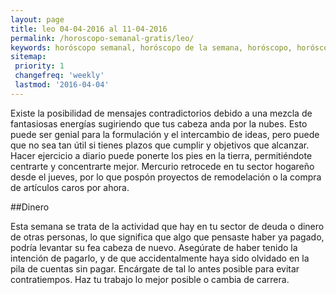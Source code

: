 ```yaml
---
layout: page
title: leo 04-04-2016 al 11-04-2016 
permalink: /horoscopo-semanal-gratis/leo/
keywords: horóscopo semanal, horóscopo de la semana, horóscopo, horóscopo gratis,horóscopos, horóscopo esperanza gracia, horoscopos leo la semana, horóscopos gratis, Tarot, Astrologia, Zodíaco, leo, horoscopo gratis
sitemap:
 priority: 1
 changefreq: 'weekly'
 lastmod: '2016-04-04'
---
```

Existe la posibilidad de mensajes contradictorios debido a una mezcla de fantasiosas energías sugiriendo que tus cabeza anda por la nubes. Esto puede ser genial para la formulación y el intercambio de ideas, pero puede que no sea tan útil si tienes plazos que cumplir y objetivos que alcanzar. Hacer ejercicio a diario puede ponerte los pies en la tierra, permitiéndote centrarte y concentrarte mejor. Mercurio retrocede en tu sector hogareño desde el jueves, por lo que pospón proyectos de remodelación o la compra de artículos caros por ahora.

##Dinero

Esta semana se trata de la actividad que hay en tu sector de deuda o dinero de otras personas, lo que significa que algo que pensaste haber ya pagado, podría levantar su fea cabeza de nuevo. Asegúrate de haber tenido la intención de pagarlo, y de que accidentalmente haya sido olvidado en la pila de cuentas sin pagar. Encárgate de tal lo antes posible para evitar contratiempos. Haz tu trabajo lo mejor posible o cambia de carrera.